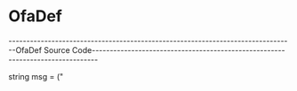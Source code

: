 # OfaDef
--------------------------------------------------------------------------------OfaDef Source Code-------------------------------------------------------------------------------

  string msg = ("<script type = 'text/javascript'>alert('Girliğiniz Parola Kurallara Uygun Değildir Lütfen Tekrar Deneyin');" + "<" + "/script>");

        if (Parola.Text.Length < 11)
        {
            Response.Write(msg);
        }
        else
        {
            string paroladoğrulamatxt = Parola.Text;
            char[] rakamlar = paroladoğrulamatxt.ToCharArray();
            int kural1 = 0;
            for (int i = 0; i < 10; i++)
            {
                kural1 += Convert.ToInt32(rakamlar[i].ToString());
            }
            char[] birlerbasamagikural1 = kural1.ToString().ToCharArray();
            if (rakamlar[0].ToString() == "0")
            {
                string sıfırmesaj = ("<script type = 'text/javascript'>alert('İlk Basamak 0 Olamaz Lütfen Farklı Bir Rakam Giriniz !..');" + "<" + "/script>");
                Response.Write(sıfırmesaj);
            }
            else
            {

                char[] birlerbas1 = kural1.ToString().ToCharArray();
                int tekler = 0;
                int ciftler = 0;
                for (int i = 0; i < 10; i += 2)
                {
                    tekler += Convert.ToInt32(rakamlar[i].ToString());
                }
                for (int i = 1; i < 9; i += 2)
                {
                    ciftler += Convert.ToInt32(rakamlar[i].ToString());
                }
                int toplam = (tekler * 7) + (ciftler * 9);
                char[] onuncubasamak = toplam.ToString().ToCharArray();

                int onbirincibasamak = 0;
                for (int i = 0; i < 10; i++)
                {
                    onbirincibasamak += Convert.ToInt32(rakamlar[i].ToString());
                }
                char[] onbirincibasamakharf = onbirincibasamak.ToString().ToCharArray();
                if ((rakamlar[9] == onuncubasamak[onuncubasamak.Length - 1]) && (rakamlar[10] == onbirincibasamakharf[onbirincibasamakharf.Length - 1]))
                {
                    Parola.Visible = false;
                    Kontrol.Visible = false;
                    komut.Visible = true;
                    calistir.Visible = true;
                    KomutTxT.Visible = true;
                    yazi1.Visible = false;
                    yazi2.Visible = false;
                }
                else
                {
                    string sıfırmesaj = ("<script type = 'text/javascript'>alert('Kurallara Uygun Değildir Lütfen Tekrar Deneyin !..');" + "<" + "/script>");
                    Response.Write(sıfırmesaj);

                }

            }
        }
